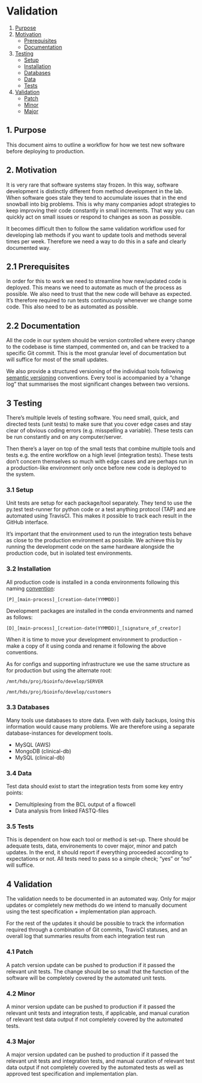 # Validation

   1. [Purpose](#1-purpose)
   2. [Motivation](#2-motivation)
      * [Prerequisites](#21-prerequisites)
      * [Documentation](#22-documentation)
   3. [Testing](#3-testing)
      * [Setup](#31-setup)
      * [Installation](32-installation)
      * [Databases](#33-databases)
      * [Data](#34-data)
      * [Tests](#35-tests)
   4. [Validation](#4-validation)
      * [Patch](#41-patch)
      * [Minor](#42-minor)
      * [Major](#43-major)

## 1. Purpose
This document aims to outline a workflow for how we test new software before deploying to production.

## 2. Motivation
It is very rare that software systems stay frozen. In this way, software development is distinctly different from method development in the lab. When software goes stale they tend to accumulate issues that in the end snowball into big problems. This is why many companies adopt strategies to keep improving their code constantly in small increments. That way you can quickly act on small issues or respond to changes as soon as possible.

It becomes difficult then to follow the same validation workflow used for developing lab methods if you want to update tools and methods several times per week. Therefore we need a way to do this in a safe and clearly documented way.

## 2.1 Prerequisites
In order for this to work we need to streamline how new/updated code is deployed. This means we need to automate as much of the process as possible. We also need to trust that the new code will behave as expected. It’s therefore required to run tests continuously whenever we change some code. This also need to be as automated as possible.

## 2.2 Documentation
All the code in our system should be version controlled where every change to the codebase is time stamped, commented on, and can be tracked to a specific Git commit. This is the most granular level of documentation but will suffice for most of the small updates.

We also provide a structured versioning of the individual tools following [semantic versioning](https://semver.org/) conventions. Every tool is accompanied by a “change log” that summarises the most significant changes between two versions.

## 3 Testing
There’s multiple levels of testing software. You need small, quick, and directed tests (unit tests) to make sure that you cover edge cases and stay clear of obvious coding errors (e.g. misspelling a variable). These tests can be run constantly and on any computer/server.

Then there’s a layer on top of the small tests that combine multiple tools and tests e.g. the entire workflow on a high level (integration tests). These tests don’t concern themselves so much with edge cases and are perhaps run in a production-like environment only once before new code is deployed to the system.

### 3.1 Setup
Unit tests are setup for each package/tool separately. They tend to use the py.test test-runner for python code or a test anything protocol (TAP) and are automated using TravisCI. This makes it possible to track each result in the GitHub interface.

It’s important that the environment used to run the integration tests behave as close to the production environment as possible. We achieve this by running the development code on the same hardware alongside the production code, but in isolated test environments.

### 3.2 Installation
All production code is installed in a conda environments following this naming [convention](https://github.com/Clinical-Genomics/development/blob/master/conda/conda_conventions.md):

`[P]_[main-process]_[creation-date(YYMMDD)]`

Development packages are installed in the conda environments and named as follows:

`[D]_[main-process]_[creation-date(YYMMDD)]_[signature_of_creator]`

When it is time to move your development environment to production - make a copy of it using conda and rename it following the above conventions.

As for configs and supporting infrastructure we use the same structure as for production but using the alternate root:

`/mnt/hds/proj/bioinfo/develop/SERVER`

`/mnt/hds/proj/bioinfo/develop/customers`

### 3.3 Databases
Many tools use databases to store data. Even with daily backups, losing this information would cause many problems. We are therefore using a separate database-instances for development tools.

   * MySQL (AWS)
   * MongoDB (clinical-db)
   * MySQL (clinical-db)

### 3.4 Data
Test data should exist to start the integration tests from some key entry points:

   * Demultiplexing from the BCL output of a flowcell
   * Data analysis from linked FASTQ-files

### 3.5 Tests
This is dependent on how each tool or method is set-up. There should be adequate tests, data, environements to cover major, minor and patch updates. In the end, it should report if everything proceeded according to expectations or not. All tests need to pass so a simple check; “yes” or “no” will suffice. 

## 4 Validation

The validation needs to be documented in an automated way. Only for major updates or completely new methods do we intend to manually document using the test specification + implementation plan approach.

For the rest of the updates it should be possible to track the information required through a combination of Git commits, TravisCI statuses, and an overall log that summaries results from each integration test run 

### 4.1 Patch

A patch version update can be pushed to production if it passed the relevant unit tests. The change should be so small that the function of the software will be completely covered by the automated unit tests.

### 4.2 Minor

A minor version update can be pushed to production if it passed the relevant unit tests and integration tests, if applicable, and manual curation of relevant test data output if not completely covered by the automated tests.

### 4.3 Major

A major version updated can be pushed to production if it passed the relevant unit tests and integration tests, and manual curation of relevant test data output if not completely covered by the automated tests as well as approved test specification and implementation plan.

